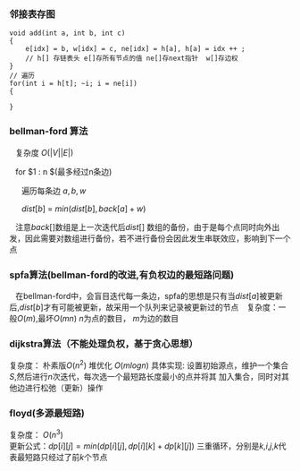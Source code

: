 ### 邻接表存图
```
void add(int a, int b, int c)
{
    e[idx] = b, w[idx] = c, ne[idx] = h[a], h[a] = idx ++ ;
    // h[] 存链表头 e[]存所有节点的值 ne[]存next指针  w[]存边权
}
// 遍历
for(int i = h[t]; ~i; i = ne[i])
{

}

```
 
### bellman-ford 算法  

&ensp; 复杂度 $O(|V||E|)$

&ensp; for $1 : n $(最多经过n条边) 

&ensp; &ensp; 遍历每条边 $a,b,w$

&ensp; &ensp; $dist[b]$ = $min(dist[b] , back[a] + w)$ 

&ensp; 注意$back[]$数组是上一次迭代后$dist[]$ 数组的备份，由于是每个点同时向外出发，因此需要对数组进行备份，若不进行备份会因此发生串联效应，影响到下一个点



### spfa算法(bellman-ford的改进,有负权边的最短路问题) 
&ensp; 在bellman-ford中，会盲目迭代每一条边，spfa的思想是只有当$dist[a]$被更新后,$dist[b]$才有可能被更新，故采用一个队列来记录被更新过的节点 
&ensp; 复杂度：一般$O(m)$,最坏$O(mn)$   $n$为点的数目， $m$为边的数目
 

 
### dijkstra算法（不能处理负权，基于贪心思想）
复杂度： 朴素版$O(n^2)$ 堆优化 $O(mlogn)$ 
具体实现: 设置初始源点，维护一个集合$S$,然后进行$n$次迭代，每次选一个最短路长度最小的点并将其 
加入集合，同时对其他边进行松弛（更新）操作 

### floyd(多源最短路)
复杂度： $O(n^3)$  
更新公式：$dp[i][j]=min(dp[i][j],dp[i][k]+dp[k][j])$ 
三重循环，分别是$k$,$i$,$j$,$k$代表最短路只经过了前$k$个节点